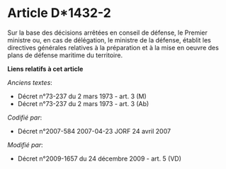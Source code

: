 # Article D*1432-2

Sur la base des décisions arrêtées en conseil de défense, le Premier ministre ou, en cas de délégation, le ministre de la
défense, établit les directives générales relatives à la préparation et à la mise en oeuvre des plans de défense maritime du
territoire.

**Liens relatifs à cet article**

_Anciens textes_:

  - Décret n°73-237 du 2 mars 1973 - art. 3 (M)
  - Décret n°73-237 du 2 mars 1973 - art. 3 (Ab)

_Codifié par_:

  - Décret n°2007-584 2007-04-23 JORF 24 avril 2007

_Modifié par_:

  - Décret n°2009-1657 du 24 décembre 2009 - art. 5 (VD)
